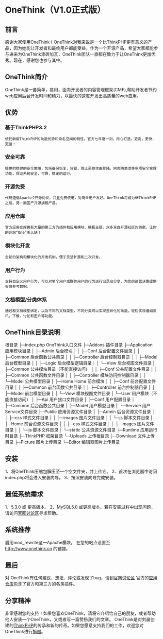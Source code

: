 # OneThink（V1.0正式版）

## 前言

感谢大家使用OneThink！OneThink对我来说是一个比ThinkPHP更有意义的产品，因为她能让开发者和最终用户都能受益。作为一个开源产品，希望大家都能参与进来为OneThink添砖加瓦，OneThink团队一直都在致力于让OneThink更加优秀。现在，感谢您也参与其中。

## OneThink简介

OneThink是一套简单，易用，面向开发者的内容管理框架(CMF),帮助开发者节约web应用后台开发时间和精力，以最快的速度开发出高质量的web应用。

## 优势

### 基于ThinkPHP3.2

    依托新版ThinkPHP的功能优势和命名空间的特性，官方七年磨一剑，用心打造。更高，更快，更强！

### 安全可靠

    提供的稳健的安全策略，包括备份恢复，容错，防止恶意攻击登陆，网页防篡改等多项安全管理功能，保证系统安全，可靠，稳定的运行。

### 开源免费

    代码遵循Apache2开源协议，并且免费使用，对商业用户友好。OneThink将成为继ThinkPHP之后，另一面国产开源旗舰产品。

### 应用仓库

    官方应用仓库拥有大量的第三方的插件和应用模块、模板主题，众多来自开源社区的贡献，让你的网站“One”美无缺！

### 模块化开发

    全新的架构和模块化的开发机制，便于灵活扩展和二次开发。

### 用户行为

    支持自定义用户行为，可以对单个用户或群体用户的行为进行记录及分享，为您的运营决策提供有效参考数据。

### 文档模型/分类体系

    通过和文档模型绑定，以及不同的文档类型，不同分类可以实现差异化的功能，轻松实现诸如资讯，下载，讨论和图片等功能。

## OneThink目录说明

根目录
├─index.php     OneThink入口文件
├─Addons 插件目录
├─Application 应用模块目录
│  ├─Admin 后台模块
│  │  ├─Conf 后台配置文件目录
│  │  ├─Common 后台函数公共目录
│  │  ├─Controller 后台控制器目录
│  │  ├─Model 后台模型目录
│  │  ├─Logic 后台模型逻辑目录
│  │  └─View 后台视图文件目录 
│  ├─Common 公共模块目录（不能直接访问）
│  │  ├─Conf 公共配置文件目录
│  │  ├─Common 公共函数文件目录
│  │  ├─Controller 模块访问控制器目录
│  │  └─Model 公共模型目录
│  ├─Home Home 前台模块
│  │  ├─Conf 前台配置文件目录
│  │  ├─Common 前台函数公共目录
│  │  ├─Controller 前台控制器目录
│  │  ├─Model 前台模型目录
│  │  └─View 模块视图文件目录
│  └─User 用户模块（不能直接访问）
│     ├─Api 用户接口文件目录
│     ├─Conf 用户配置目录
│     ├─Common 后台函数公共目录
│     ├─Model 用户模型目录
│     └─Service 用户Service文件目录
├─Public 应用资源文件目录
│  ├─Admin 后台资源文件目录
│  │  ├─css 样式文件目录
│  │  ├─images 图片文件目录
│  │  └─js 脚本文件目录
│  ├─Home 前台资源文件目录
│  │  ├─css 样式文件目录
│  │  ├─images 图片文件目录
│  │  └─js 脚本文件目录
│  └─static 公共资源文件目录
├─Runtime 应用运行时目录
├─ThinkPHP 框架目录
└─Uploads 上传根目录
  ├─Download 文件上传目录
  ├─Picture 图片上传目录
  └─Editor 编辑器图片上传目录

## 安装

1、将OneThink压缩包解压至一个空文件夹，并上传它。
2、首次在浏览器中访问index.php将会进入安装向导。
3、按照安装向导完成安装。

## 最低系统需求

1、5.3.0 或 更高版本。
2、MySQL5.0 或更高版本。若在安装过程中出现问题，请访问[官网讨论区](http://www.onethink.cn/forum.html)寻求帮助。

## 系统推荐

启用mod_rewrite这一Apache模块。
在您的站点设置至 http://www.onethink.cn 的链接。

## 最后

对 OneThink有任何建议、想法、评论或发现了bug，请到[官网讨论区](http://www.onethink.cn/forum.html)
官方的[应用仓库](http://www.onethink.cn/store.html)包含了官方和第三方的各类插件。

## 分享精神

非常感谢您的支持！如果您喜欢OneThink，请将它介绍给自己的朋友，或者帮助他人安装一个OneThink，又或者写一篇赞扬我们的文章。
OneThink是对刘晨创建的[ThinkPHP](http://thinkphp.cn/)的传承和新的传奇。如果您愿意支持我们的工作，欢迎您对OneThink进行[捐赠](http://thinkphp.cn/donate/)。